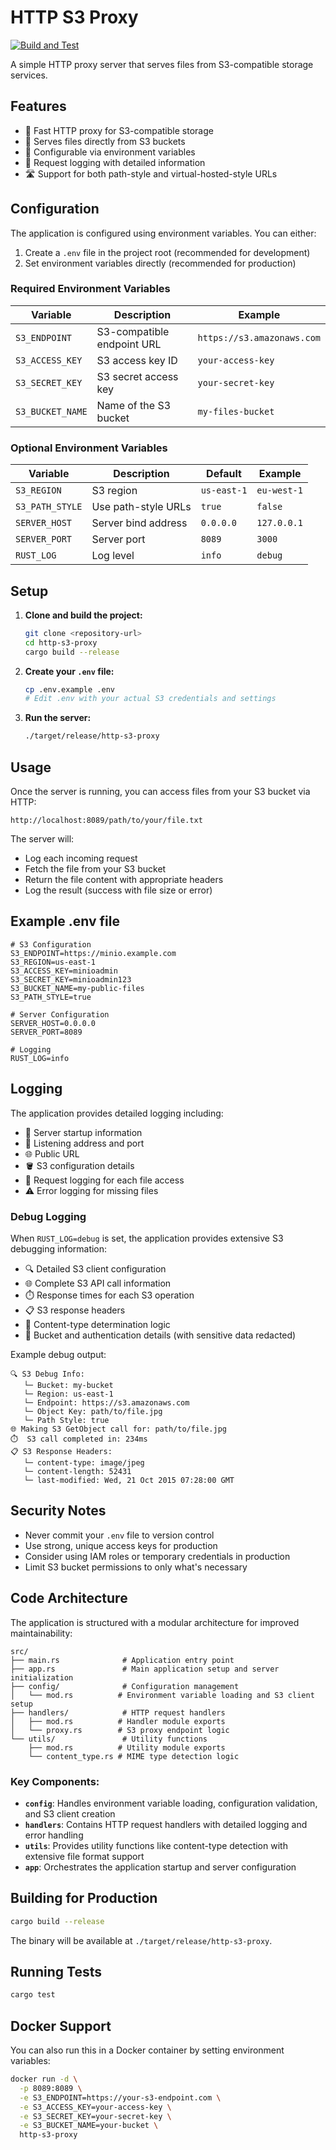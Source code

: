 # HTTP S3 Proxy

[![Build and Test](https://github.com/riyuatarashi/http-s3-proxy/actions/workflows/ci.yml/badge.svg)](https://github.com/riyuatarashi/http-s3-proxy/actions/workflows/ci.yml/badge.svg)


A simple HTTP proxy server that serves files from S3-compatible storage services.

## Features

- 🚀 Fast HTTP proxy for S3-compatible storage
- 📁 Serves files directly from S3 buckets
- 🔧 Configurable via environment variables
- 📝 Request logging with detailed information
- 🛣️ Support for both path-style and virtual-hosted-style URLs

## Configuration

The application is configured using environment variables. You can either:

1. Create a `.env` file in the project root (recommended for development)
2. Set environment variables directly (recommended for production)

### Required Environment Variables

| Variable | Description | Example |
|----------|-------------|---------|
| `S3_ENDPOINT` | S3-compatible endpoint URL | `https://s3.amazonaws.com` |
| `S3_ACCESS_KEY` | S3 access key ID | `your-access-key` |
| `S3_SECRET_KEY` | S3 secret access key | `your-secret-key` |
| `S3_BUCKET_NAME` | Name of the S3 bucket | `my-files-bucket` |

### Optional Environment Variables

| Variable | Description | Default | Example |
|----------|-------------|---------|---------|
| `S3_REGION` | S3 region | `us-east-1` | `eu-west-1` |
| `S3_PATH_STYLE` | Use path-style URLs | `true` | `false` |
| `SERVER_HOST` | Server bind address | `0.0.0.0` | `127.0.0.1` |
| `SERVER_PORT` | Server port | `8089` | `3000` |
| `RUST_LOG` | Log level | `info` | `debug` |

## Setup

1. **Clone and build the project:**
   ```bash
   git clone <repository-url>
   cd http-s3-proxy
   cargo build --release
   ```

2. **Create your `.env` file:**
   ```bash
   cp .env.example .env
   # Edit .env with your actual S3 credentials and settings
   ```

3. **Run the server:**
   ```bash
   ./target/release/http-s3-proxy
   ```

## Usage

Once the server is running, you can access files from your S3 bucket via HTTP:

```
http://localhost:8089/path/to/your/file.txt
```

The server will:
- Log each incoming request
- Fetch the file from your S3 bucket
- Return the file content with appropriate headers
- Log the result (success with file size or error)

## Example .env file

```env
# S3 Configuration
S3_ENDPOINT=https://minio.example.com
S3_REGION=us-east-1
S3_ACCESS_KEY=minioadmin
S3_SECRET_KEY=minioadmin123
S3_BUCKET_NAME=my-public-files
S3_PATH_STYLE=true

# Server Configuration
SERVER_HOST=0.0.0.0
SERVER_PORT=8089

# Logging
RUST_LOG=info
```

## Logging

The application provides detailed logging including:

- 🚀 Server startup information
- 📡 Listening address and port
- 🌐 Public URL
- 🪣 S3 configuration details
- 📝 Request logging for each file access
- ⚠️ Error logging for missing files

### Debug Logging

When `RUST_LOG=debug` is set, the application provides extensive S3 debugging information:

- 🔍 Detailed S3 client configuration
- 🌐 Complete S3 API call information
- ⏱️ Response times for each S3 operation
- 📋 S3 response headers
- 📄 Content-type determination logic
- 🔧 Bucket and authentication details (with sensitive data redacted)

Example debug output:
```
🔍 S3 Debug Info:
   └─ Bucket: my-bucket
   └─ Region: us-east-1
   └─ Endpoint: https://s3.amazonaws.com
   └─ Object Key: path/to/file.jpg
   └─ Path Style: true
🌐 Making S3 GetObject call for: path/to/file.jpg
⏱️  S3 call completed in: 234ms
📋 S3 Response Headers:
   └─ content-type: image/jpeg
   └─ content-length: 52431
   └─ last-modified: Wed, 21 Oct 2015 07:28:00 GMT
```

## Security Notes

- Never commit your `.env` file to version control
- Use strong, unique access keys for production
- Consider using IAM roles or temporary credentials in production
- Limit S3 bucket permissions to only what's necessary

## Code Architecture

The application is structured with a modular architecture for improved maintainability:

```
src/
├── main.rs              # Application entry point
├── app.rs               # Main application setup and server initialization  
├── config/              # Configuration management
│   └── mod.rs          # Environment variable loading and S3 client setup
├── handlers/            # HTTP request handlers
│   ├── mod.rs          # Handler module exports
│   └── proxy.rs        # S3 proxy endpoint logic
└── utils/               # Utility functions
    ├── mod.rs          # Utility module exports
    └── content_type.rs # MIME type detection logic
```

### Key Components:

- **`config`**: Handles environment variable loading, configuration validation, and S3 client creation
- **`handlers`**: Contains HTTP request handlers with detailed logging and error handling
- **`utils`**: Provides utility functions like content-type detection with extensive file format support
- **`app`**: Orchestrates the application startup and server configuration

## Building for Production

```bash
cargo build --release
```

The binary will be available at `./target/release/http-s3-proxy`.

## Running Tests

```bash
cargo test
```

## Docker Support

You can also run this in a Docker container by setting environment variables:

```bash
docker run -d \
  -p 8089:8089 \
  -e S3_ENDPOINT=https://your-s3-endpoint.com \
  -e S3_ACCESS_KEY=your-access-key \
  -e S3_SECRET_KEY=your-secret-key \
  -e S3_BUCKET_NAME=your-bucket \
  http-s3-proxy
```
